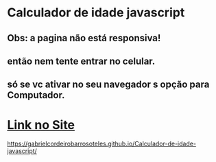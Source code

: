 # Calculador de idade javascript
## Obs: a pagina não está responsiva!<br>
## então nem tente entrar no celular.<br>
## só se vc ativar no seu navegador s opção para Computador.<br>
# [Link no Site]()
https://gabrielcordeirobarrosoteles.github.io/Calculador-de-idade-javascript/

